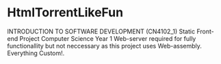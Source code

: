 # HtmlTorrentLikeFun
INTRODUCTION TO SOFTWARE DEVELOPMENT (CN4102_1)
Static Front-end Project Computer Science Year 1
Web-server required for fully functionallity but not neccessary as this project uses Web-assembly.
Everything Custom!.
